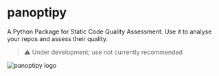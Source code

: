 # panoptipy

A Python Package for Static Code Quality Assessment. Use it to analyse your repos and assess their quality.

> ⚠️ Under development; use not currently recommended

![panoptipy logo](docs/logo.svg)
